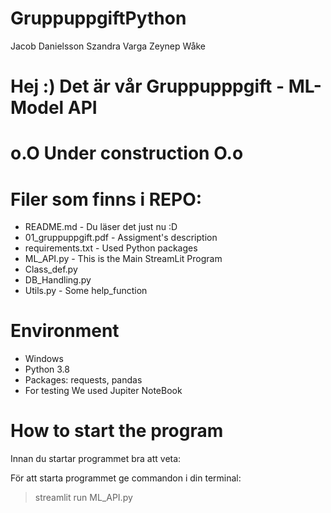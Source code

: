 # GruppuppgiftPython
Jacob Danielsson
Szandra Varga
Zeynep Wåke

# Hej :) Det är vår Gruppupppgift - ML-Model API

# o.O Under construction O.o

# Filer som finns i REPO:
- README.md - Du läser det just nu :D
- 01_gruppuppgift.pdf - Assigment's description
- requirements.txt - Used Python packages
- ML_API.py - This is the Main StreamLit Program
- Class_def.py
- DB_Handling.py
- Utils.py - Some help_function

# Environment
- Windows
- Python 3.8
- Packages: requests, pandas
- For testing We used Jupiter NoteBook


# How to start the program
Innan du startar programmet bra att veta:

För att starta programmet ge commandon i din terminal:  
> streamlit run ML_API.py  


